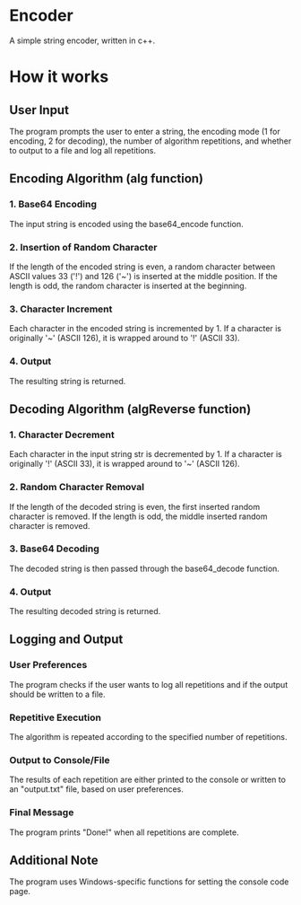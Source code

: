 # Encoder
A simple string encoder, written in c++.

# How it works

## User Input
The program prompts the user to enter a string, the encoding mode (1 for encoding, 2 for decoding), the number of algorithm repetitions, and whether to output to a file and log all repetitions.

## Encoding Algorithm (alg function)

### 1. Base64 Encoding
The input string is encoded using the base64_encode function.

### 2. Insertion of Random Character
If the length of the encoded string is even, a random character between ASCII values 33 ('!') and 126 ('~') is inserted at the middle position. If the length is odd, the random character is inserted at the beginning.

### 3. Character Increment
Each character in the encoded string is incremented by 1. If a character is originally '~' (ASCII 126), it is wrapped around to '!' (ASCII 33).

### 4. Output
The resulting string is returned.

## Decoding Algorithm (algReverse function)

### 1. Character Decrement
Each character in the input string str is decremented by 1. If a character is originally '!' (ASCII 33), it is wrapped around to '~' (ASCII 126).

### 2. Random Character Removal
If the length of the decoded string is even, the first inserted random character is removed. If the length is odd, the middle inserted random character is removed.

### 3. Base64 Decoding
The decoded string is then passed through the base64_decode function.

### 4. Output
The resulting decoded string is returned.

## Logging and Output

### User Preferences
The program checks if the user wants to log all repetitions and if the output should be written to a file.

### Repetitive Execution
The algorithm is repeated according to the specified number of repetitions.

### Output to Console/File
The results of each repetition are either printed to the console or written to an "output.txt" file, based on user preferences.

### Final Message
The program prints "Done!" when all repetitions are complete.

## Additional Note
The program uses Windows-specific functions for setting the console code page.
